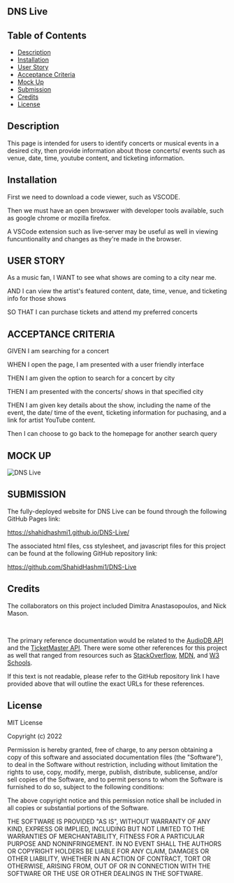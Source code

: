 # <DNS-Live>

## DNS Live

## Table of Contents

- [Description](#description)
- [Installation](#installation)
- [User Story](#user-story)
- [Acceptance Criteria](#acceptance-criteria)
- [Mock Up](#mock-up)
- [Submission](#submission)
- [Credits](#credits)
- [License](#license)

## Description

This page is intended for users to identify concerts or musical events in a desired city, then provide information about those concerts/ events such as venue, date, time, youtube content, and ticketing information. 

## Installation

First we need to download a code viewer, such as VSCODE.

<p>Then we must have an open browswer with developer tools available, such as google chrome or mozilla firefox.</p>

<p>A VSCode extension such as live-server may be useful as well in viewing funcuntionality and changes as they're made in the browser.</p>

## USER STORY

As a music fan, I WANT to see what shows are coming to a city near me.

<p>AND I can view the artist's featured content, date, time, venue, and ticketing info for those shows</p>

<p>SO THAT I can purchase tickets and attend my preferred concerts</p>

## ACCEPTANCE CRITERIA

GIVEN I am searching for a concert

<p>WHEN I open the page, I am presented with a user friendly interface</p>
<p>THEN I am given the option to search for a concert by city</p>
<p>THEN I am presented with the concerts/ shows in that specified city</p>
<p>THEN I am given key details about the show, including the name of the event, the date/ time of the event, ticketing information for puchasing, and a link for artist YouTube content.</p>
<p>Then I can choose to go back to the homepage for another search query</p>

## MOCK UP

![DNS Live](./)

## SUBMISSION

The fully-deployed website for DNS Live can be found through the following GitHub Pages link:

https://shahidhashmi1.github.io/DNS-Live/

The associated html files, css stylesheet, and javascript files for this project can be found at the following GitHub repository link:

https://github.com/ShahidHashmi1/DNS-Live

## Credits

The collaborators on this project included Dimitra Anastasopoulos, and Nick Mason.

<br>

The primary reference documentation would be related to the [AudioDB API][1] and the [TicketMaster API][2]. There were some other references for this project as well that ranged from resources such as [StackOverflow][3], [MDN][4], and [W3 Schools][5].

[1]: https://www.theaudiodb.com/api_guide.php "AudioDB API"
[2]: https://developer.ticketmaster.com/products-and-docs/apis/discovery-api/v2/ "TicketMaster API"
[3]: https://stackoverflow.com/questions/14388291/how-to-get-the-previous-and-next-elements-of-an-array-loop-in-javascript "StackOverflow"
[4]: https://developer.mozilla.org/en-US/docs/Web/JavaScript/Reference/Operators/Conditional_Operator "MDN"
[5]: https://www.w3schools.com/js/js_api_fetch.asp "W3 Schools"

<p>If this text is not readable, please refer to the GitHub repository link I have provided above that will outline the exact URLs for these references.</p>

## License

MIT License

Copyright (c) 2022 

Permission is hereby granted, free of charge, to any person obtaining a copy
of this software and associated documentation files (the "Software"), to deal
in the Software without restriction, including without limitation the rights
to use, copy, modify, merge, publish, distribute, sublicense, and/or sell
copies of the Software, and to permit persons to whom the Software is
furnished to do so, subject to the following conditions:

The above copyright notice and this permission notice shall be included in all
copies or substantial portions of the Software.

THE SOFTWARE IS PROVIDED "AS IS", WITHOUT WARRANTY OF ANY KIND, EXPRESS OR
IMPLIED, INCLUDING BUT NOT LIMITED TO THE WARRANTIES OF MERCHANTABILITY,
FITNESS FOR A PARTICULAR PURPOSE AND NONINFRINGEMENT. IN NO EVENT SHALL THE
AUTHORS OR COPYRIGHT HOLDERS BE LIABLE FOR ANY CLAIM, DAMAGES OR OTHER
LIABILITY, WHETHER IN AN ACTION OF CONTRACT, TORT OR OTHERWISE, ARISING FROM,
OUT OF OR IN CONNECTION WITH THE SOFTWARE OR THE USE OR OTHER DEALINGS IN THE
SOFTWARE.
